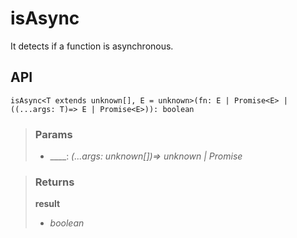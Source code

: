 # isAsync
It detects if a function is asynchronous.

## API

```tsx
isAsync<T extends unknown[], E = unknown>(fn: E | Promise<E> | ((...args: T)=> E | Promise<E>)): boolean
```

> ### Params
>
> - ____: _(...args: unknown[])=> unknown | Promise<unknown>_
>

> ### Returns
>
> __result__
> - _boolean_  
>